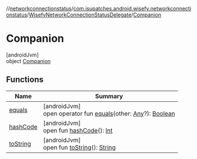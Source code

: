 //[networkconnectionstatus](../../../../index.md)/[com.isupatches.android.wisefy.networkconnectionstatus](../../index.md)/[WisefyNetworkConnectionStatusDelegate](../index.md)/[Companion](index.md)

# Companion

[androidJvm]\
object [Companion](index.md)

## Functions

| Name | Summary |
|---|---|
| [equals](../../../com.isupatches.android.wisefy.networkconnectionstatus.entities/-is-device-roaming-result/-false/index.md#585090901%2FFunctions%2F1246821712) | [androidJvm]<br>open operator fun [equals](../../../com.isupatches.android.wisefy.networkconnectionstatus.entities/-is-device-roaming-result/-false/index.md#585090901%2FFunctions%2F1246821712)(other: [Any](https://kotlinlang.org/api/latest/jvm/stdlib/kotlin/-any/index.html)?): [Boolean](https://kotlinlang.org/api/latest/jvm/stdlib/kotlin/-boolean/index.html) |
| [hashCode](../../../com.isupatches.android.wisefy.networkconnectionstatus.entities/-is-device-roaming-result/-false/index.md#1794629105%2FFunctions%2F1246821712) | [androidJvm]<br>open fun [hashCode](../../../com.isupatches.android.wisefy.networkconnectionstatus.entities/-is-device-roaming-result/-false/index.md#1794629105%2FFunctions%2F1246821712)(): [Int](https://kotlinlang.org/api/latest/jvm/stdlib/kotlin/-int/index.html) |
| [toString](../../../com.isupatches.android.wisefy.networkconnectionstatus.entities/-is-device-roaming-result/-false/index.md#1616463040%2FFunctions%2F1246821712) | [androidJvm]<br>open fun [toString](../../../com.isupatches.android.wisefy.networkconnectionstatus.entities/-is-device-roaming-result/-false/index.md#1616463040%2FFunctions%2F1246821712)(): [String](https://kotlinlang.org/api/latest/jvm/stdlib/kotlin/-string/index.html) |
